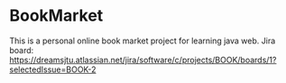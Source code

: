 # BookMarket
This is a personal online book market project for learning java web.
Jira board: 
https://dreamsjtu.atlassian.net/jira/software/c/projects/BOOK/boards/1?selectedIssue=BOOK-2
